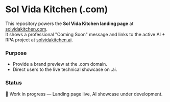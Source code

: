 # Sol Vida Kitchen (.com)

This repository powers the **Sol Vida Kitchen landing page** at [solvidakitchen.com](https://solvidakitchen.com).  
It shows a professional "Coming Soon" message and links to the active AI + RPA project at [solvidakitchen.ai](https://solvidakitchen.ai).

### Purpose
- Provide a brand preview at the .com domain.
- Direct users to the live technical showcase on .ai.

### Status
🚧 Work in progress — Landing page live, AI showcase under development.
